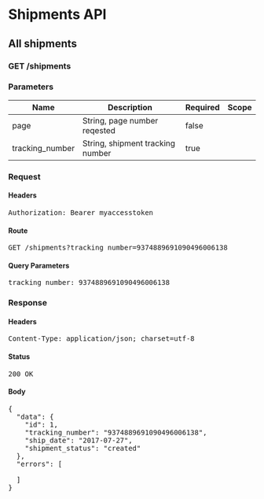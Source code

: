 # Shipments API

## All shipments

### GET /shipments

### Parameters

| Name | Description | Required | Scope |
|------|-------------|----------|-------|
| page | String, page number reqested | false |  |
| tracking_number | String, shipment tracking number | true |  |

### Request

#### Headers

<pre>Authorization: Bearer myaccesstoken</pre>

#### Route

<pre>GET /shipments?tracking_number=9374889691090496006138</pre>

#### Query Parameters

<pre>tracking_number: 9374889691090496006138</pre>

### Response

#### Headers

<pre>Content-Type: application/json; charset=utf-8</pre>

#### Status

<pre>200 OK</pre>

#### Body

<pre>{
  "data": {
    "id": 1,
    "tracking_number": "9374889691090496006138",
    "ship_date": "2017-07-27",
    "shipment_status": "created"
  },
  "errors": [

  ]
}</pre>
